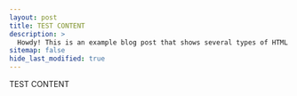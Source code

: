 ```yaml
---
layout: post
title: TEST CONTENT
description: >
  Howdy! This is an example blog post that shows several types of HTML content supported in this theme.
sitemap: false
hide_last_modified: true
---
```


TEST CONTENT